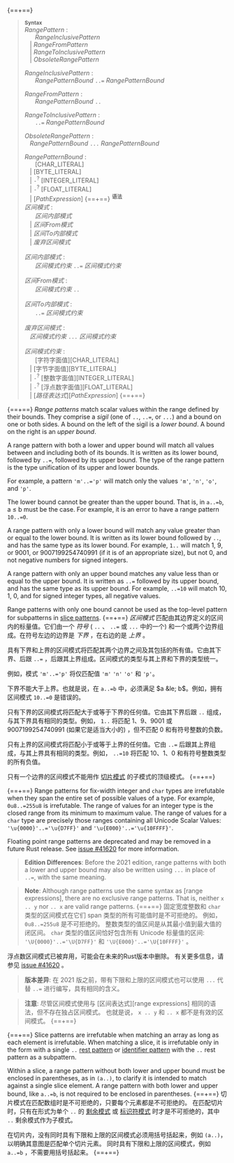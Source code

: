 {==+==}
> **<sup>Syntax</sup>**\
> _RangePattern_ :\
> &nbsp;&nbsp; &nbsp;&nbsp; _RangeInclusivePattern_\
> &nbsp;&nbsp; | _RangeFromPattern_\
> &nbsp;&nbsp; | _RangeToInclusivePattern_\
> &nbsp;&nbsp; | _ObsoleteRangePattern_
>
> _RangeInclusivePattern_ :\
> &nbsp;&nbsp; &nbsp;&nbsp; _RangePatternBound_ `..=` _RangePatternBound_
>
> _RangeFromPattern_ :\
> &nbsp;&nbsp; &nbsp;&nbsp; _RangePatternBound_ `..`
>
> _RangeToInclusivePattern_ :\
> &nbsp;&nbsp; &nbsp;&nbsp; `..=` _RangePatternBound_
>
> _ObsoleteRangePattern_ :\
> &nbsp;&nbsp; _RangePatternBound_ `...` _RangePatternBound_
>
> _RangePatternBound_ :\
> &nbsp;&nbsp; &nbsp;&nbsp; [CHAR_LITERAL]\
> &nbsp;&nbsp; | [BYTE_LITERAL]\
> &nbsp;&nbsp; | `-`<sup>?</sup> [INTEGER_LITERAL]\
> &nbsp;&nbsp; | `-`<sup>?</sup> [FLOAT_LITERAL]\
> &nbsp;&nbsp; | [_PathExpression_]
{==+==}
> **<sup>语法</sup>**\
> _区间模式_ :\
> &nbsp;&nbsp; &nbsp;&nbsp; _区间内部模式_\
> &nbsp;&nbsp; | _区间From模式_\
> &nbsp;&nbsp; | _区间To内部模式_\
> &nbsp;&nbsp; | _废弃区间模式_
>
> _区间内部模式_ :\
> &nbsp;&nbsp; &nbsp;&nbsp; _区间模式约束_ `..=` _区间模式约束_
>
> _区间From模式_ :\
> &nbsp;&nbsp; &nbsp;&nbsp; _区间模式约束_ `..`
>
> _区间To内部模式_ :\
> &nbsp;&nbsp; &nbsp;&nbsp; `..=` _区间模式约束_
>
> _废弃区间模式_ :\
> &nbsp;&nbsp; _区间模式约束_ `...` _区间模式约束_
>
> _区间模式约束_ :\
> &nbsp;&nbsp; &nbsp;&nbsp; [字符字面值][CHAR_LITERAL]\
> &nbsp;&nbsp; | [字节字面值][BYTE_LITERAL]\
> &nbsp;&nbsp; | `-`<sup>?</sup> [整数字面值][INTEGER_LITERAL]\
> &nbsp;&nbsp; | `-`<sup>?</sup> [浮点数字面值][FLOAT_LITERAL]\
> &nbsp;&nbsp; | [_路径表达式_][_PathExpression_]
{==+==}


{==+==}
*Range patterns* match scalar values within the range defined by their bounds.
They comprise a *sigil* (one of `..`, `..=`, or `...`) and a bound on one or both sides.
A bound on the left of the sigil is a *lower bound*.
A bound on the right is an *upper bound*.

A range pattern with both a lower and upper bound will match all values between and including both of its bounds.
It is written as its lower bound, followed by `..=`, followed by its upper bound.
The type of the range pattern is the type unification of its upper and lower bounds.

For example, a pattern `'m'..='p'` will match only the values `'m'`, `'n'`, `'o'`, and `'p'`.

The lower bound cannot be greater than the upper bound.
That is, in `a..=b`, a &le; b must be the case.
For example, it is an error to have a range pattern `10..=0`.

A range pattern with only a lower bound will match any value greater than or equal to the lower bound.
It is written as its lower bound followed by `..`, and has the same type as its lower bound.
For example, `1..` will match 1, 9, or 9001, or 9007199254740991 (if it is of an appropriate size), but not 0, and not negative numbers for signed integers.

A range pattern with only an upper bound matches any value less than or equal to the upper bound.
It is written as `..=` followed by its upper bound, and has the same type as its upper bound.
For example, `..=10` will match 10, 1, 0, and for signed integer types, all negative values.

Range patterns with only one bound cannot be used as the top-level pattern for subpatterns in [slice patterns](#slice-patterns).
{==+==}
*区间模式* 匹配由其边界定义的区间内的标量值。它们由一个 *符号* ( `..` 、 `..=` 或 `...` 中的一个) 和一个或两个边界组成。在符号左边的边界是 *下界* ，在右边的是 *上界* 。

具有下界和上界的区间模式将匹配其两个边界之间及其包括的所有值。它由其下界、后跟 `..=` ，后跟其上界组成。区间模式的类型与其上界和下界的类型统一。

例如，模式 `'m'..='p'` 将仅匹配值 `'m'`  `'n'`  `'o'` 和 `'p'`。

下界不能大于上界。也就是说，在 `a..=b` 中，必须满足 $a &le; b$。例如，拥有区间模式 `10..=0` 是错误的。

只有下界的区间模式将匹配大于或等于下界的任何值。它由其下界后跟 `..` 组成，与其下界具有相同的类型。例如， `1..` 将匹配 1、9、9001 或 9007199254740991 (如果它是适当大小的) ，但不匹配 0 和有符号整数的负数。

只有上界的区间模式将匹配小于或等于上界的任何值。它由 `..=` 后跟其上界组成，与其上界具有相同的类型。例如， `..=10` 将匹配 10、1、0 和有符号整数类型的所有负值。

只有一个边界的区间模式不能用作 [切片模式](#slice-patterns) 的子模式的顶级模式。
{==+==}


{==+==}
Range patterns for fix-width integer and `char` types are irrefutable when they span the entire set of possible values of a type.
For example, `0u8..=255u8` is irrefutable.
The range of values for an integer type is the closed range from its minimum to maximum value.
The range of values for a `char` type are precisely those ranges containing all Unicode Scalar Values: `'\u{0000}'..='\u{D7FF}'` and `'\u{E000}'..='\u{10FFFF}'`.

Floating point range patterns are deprecated and may be removed in a future Rust release.
See [issue #41620](https://github.com/rust-lang/rust/issues/41620) for more information.

> **Edition Differences**: Before the 2021 edition, range patterns with both a lower and upper bound may also be written using `...` in place of `..=`, with the same meaning.

> **Note**: Although range patterns use the same syntax as [range expressions], there are no exclusive range patterns.
> That is, neither `x .. y` nor `.. x` are valid range patterns.
{==+==}
固定宽度整数和 `char` 类型的区间模式在它们 span 类型的所有可能值时是不可拒绝的。
例如， `0u8..=255u8` 是不可拒绝的。
整数类型的值区间是从其最小值到最大值的闭区间。
`char` 类型的值区间恰好包含所有 Unicode 标量值的区间: `'\U{0000}'..='\U{D7FF}'` 和 `'\U{E000}'..='\U{10FFFF}'` 。

浮点数区间模式已被弃用，可能会在未来的Rust版本中删除。
有关更多信息，请参见 [issue #41620](https://github.com/rust-lang/rust/issues/41620) 。

> **版本差异**: 在 2021 版之前，带有下限和上限的区间模式也可以使用 `...` 代替 `..=` 进行编写，具有相同的含义。

> **注意**: 尽管区间模式使用与 [区间表达式][range expressions] 相同的语法，但不存在独占区间模式。
> 也就是说， `x .. y` 和 `.. x` 都不是有效的区间模式。
{==+==}


{==+==}
Slice patterns are irrefutable when matching an array as long as each element is irrefutable.
When matching a slice, it is irrefutable only in the form with a single `..` [rest pattern](#rest-patterns) or [identifier pattern](#identifier-patterns) with the `..` rest pattern as a subpattern.

Within a slice, a range pattern without both lower and upper bound must be enclosed in parentheses, as in `(a..)`, to clarify it is intended to match against a single slice element.
A range pattern with both lower and upper bound, like `a..=b`, is not required to be enclosed in parentheses.
{==+==}
切片模式在匹配数组时是不可拒绝的，只要每个元素都是不可拒绝的。
在匹配切片时，只有在形式为单个 `..` 的 [剩余模式](#rest-patterns) 或 [标识符模式](#identifier-patterns) 时才是不可拒绝的，其中 `..` 剩余模式作为子模式。

在切片内，没有同时具有下限和上限的区间模式必须用括号括起来，例如 `(a..)`，以明确其意图是匹配单个切片元素。
同时具有下限和上限的区间模式，例如 `a..=b` ，不需要用括号括起来。
{==+==}
